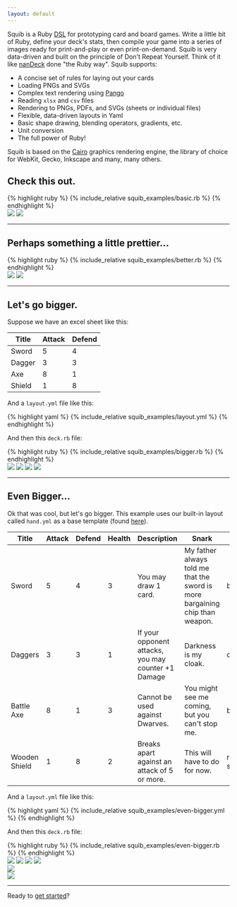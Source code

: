 ```yaml
---
layout: default
---
```


Squib is a Ruby [DSL](http://en.wikipedia.org/wiki/Domain-specific_language) for prototyping card and board games. Write a little bit of Ruby, define your deck's stats, then compile your game into a series of images ready for print-and-play or even print-on-demand. Squib is very data-driven and built on the principle of Don't Repeat Yourself. Think of it like [nanDeck](http://www.nand.it/nandeck/) done "the Ruby way". Squib supports:

  * A concise set of rules for laying out your cards
  * Loading PNGs and SVGs
  * Complex text rendering using [Pango](http://www.pango.org/)
  * Reading `xlsx` and `csv` files
  * Rendering to PNGs, PDFs, and SVGs (sheets or individual files)
  * Flexible, data-driven layouts in Yaml
  * Basic shape drawing, blending operators, gradients, etc.
  * Unit conversion
  * The full power of Ruby!

Squib is based on the [Cairo](http://cairographics.org/) graphics rendering engine, the library of choice for WebKit, Gecko, Inkscape and many, many others.

## Check this out.

<div class="highlight highlight-ruby">
{% highlight ruby %}
{% include_relative squib_examples/basic.rb %}
{% endhighlight %}
</div>

<div class="downarrow"></div>

<div class="example">
  <img src="squib_examples/_output/basic_0.png">
  <img src="squib_examples/_output/basic_1.png">
</div>

<hr/>

## Perhaps something a little prettier...

<div class="highlight highlight-ruby">
{% highlight ruby %}
{% include_relative squib_examples/better.rb %}
{% endhighlight %}
</div>

<div class="downarrow"></div>

<div class="example">
  <img src="squib_examples/_output/better_0.png">
  <img src="squib_examples/_output/better_1.png">
</div>

<hr/>

## Let's go bigger.

Suppose we have an excel sheet like this:

| Title | Attack | Defend |
|-------|--------|--------|
| Sword | 5 | 4 |
| Dagger | 3 | 3 |
| Axe | 8 | 1 |
| Shield | 1 | 8 |

And a `layout.yml` file like this:
<div class="highlight highlight-ruby">
{% highlight yaml %}
{% include_relative squib_examples/layout.yml %}
{% endhighlight %}
</div>

And then this `deck.rb` file:
<div class="highlight highlight-ruby">
{% highlight ruby %}
{% include_relative squib_examples/bigger.rb %}
{% endhighlight %}
</div>

<div class="downarrow"></div>

<div class="example">
  <img src="squib_examples/_output/bigger_0.png">
  <img src="squib_examples/_output/bigger_1.png">
  <img src="squib_examples/_output/bigger_2.png">
  <img src="squib_examples/_output/bigger_3.png">
</div>

<hr/>

## Even Bigger...
Ok that was cool, but let's go bigger. This example uses our built-in layout called `hand.yml` as a base template (found [here](https://github.com/andymeneely/squib/blob/master/lib/squib/layouts/hand.yml)).

| Title | Attack | Defend | Health | Description          | Snark | Art |
|-------|--------|--------|--------|----------------------|-------|-----|
| Sword | 5 | 4 | 3 | You may draw 1 card. |  My father always told me that the sword is more bargaining chip than weapon. | broadsword.svg |
| Daggers | 3 | 3 | 1 | If your opponent attacks, you may counter +1 Damage | Darkness is my cloak. | daggers.svg |
| Battle Axe | 8 | 1 | 3 | Cannot be used against Dwarves. | You might see me coming, but you can't stop me. | battle-axe.svg |
| Wooden Shield | 1 | 8 | 2 | Breaks apart against an attack of 5 or more. | This will have to do for now. | round-shield.svg |

And a `layout.yml` file like this:
<div class="highlight highlight-ruby">
{% highlight yaml %}
{% include_relative squib_examples/even-bigger.yml %}
{% endhighlight %}
</div>

And then this `deck.rb` file:
<div class="highlight highlight-ruby">
{% highlight ruby %}
{% include_relative squib_examples/even-bigger.rb %}
{% endhighlight %}
</div>


<div class="downarrow"></div>

<div class="example">
  <img src="squib_examples/_output/even_bigger_0.png">
  <img src="squib_examples/_output/even_bigger_1.png">
  <img src="squib_examples/_output/even_bigger_2.png">
  <img src="squib_examples/_output/even_bigger_3.png">
</div>

<div>
  <img src="squib_examples/_output/showcase.png">
</div>
<div>
  <img src="squib_examples/_output/hand.png">
</div>

<hr/>

Ready to [get started](http://squib.readthedocs.io)?
